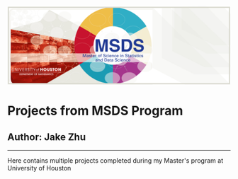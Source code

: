 ![msds banner](msds_banner.jpg)
# Projects from MSDS Program
## Author: Jake Zhu
---
Here contains multiple projects completed during my Master's program at University of Houston
